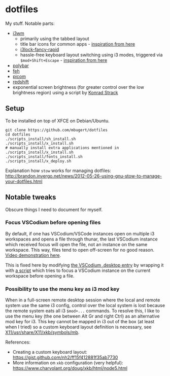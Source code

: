 # dotfiles
My stuff. Notable parts:
* [i3wm](https://i3wm.org/)
    * primarily using the tabbed layout
    * title bar icons for common apps - [inspiration from here](https://gist.github.com/dmelliot/437924ff581f3f1edd59f44833be6cc6)
    * [i3lock-fancy-rapid](https://github.com/yvbbrjdr/i3lock-fancy-rapid)
    * hassle-free keyboard layout switching using i3 modes, triggered via `$mod+Shift+Escape` - [inspiration from here](https://www.reddit.com/r/i3wm/comments/51qvi3/switch_keyboard_layouts_with_i3/d7el0c6/)
* [polybar](https://github.com/polybar/polybar)
* [feh](https://feh.finalrewind.org/)
* [picom](https://github.com/yshui/picom)
* [redshift](https://github.com/jonls/redshift)
* exponential screen brightness (for greater control over the low brightness region) using a script by [Konrad Strack](https://konradstrack.ninja/blog/changing-screen-brightness-in-accordance-with-human-perception/)

## Setup
To be installed on top of XFCE on Debian/Ubuntu.
```
git clone https://github.com/mbugert/dotfiles
cd dotfiles
./scripts_install/sh_install.sh
./scripts_install/x_install.sh
# manually install extra applications mentioned in ./scripts_install/x_install.sh
./scripts_install/fonts_install.sh
./scripts_install/x_deploy.sh
```

Explanation how `stow` works for managing dotfiles: http://brandon.invergo.net/news/2012-05-26-using-gnu-stow-to-manage-your-dotfiles.html

## Notable tweaks
Obscure things I need to document for myself.

### Focus VSCodium before opening files
By default, if one has VSCodium/VSCode instances open on multiple i3 workspaces and opens a file through thunar, the last VSCodium instance which received focus will open the file, not an instance on the same workspace. This way, files tend to open off-screen for no good reason. [Video demonstration here](https://www.reddit.com/r/i3wm/comments/l28iol/how_to_always_use_vscodium_instance_from_current/).

This is fixed here by modifying [the VSCodium .desktop entry](.local/share/applications/codium.desktop) by wrapping it with [a script](mimeapps/.local/bin/focus_before_launch.sh) which tries to focus a VSCodium instance on the current workspace before opening a file.

### Possibility to use the menu key as i3 mod key
When in a full-screen remote desktop session where the local and remote system use the same i3 config, control over the local system is lost because the remote system eats all i3 `$mod+...` commands.
To resolve this, I like to use the menu key (the one between Alt Gr and right Ctrl) as an alternative mod key for i3. This key cannot be mapped in i3 out of the box (at least when I tried) so a custom keyboard layout definition is necessary, see [X11/usr/share/X11/xkb/symbols/mb](X11/usr/share/X11/xkb/symbols/mb).

References:
* Creating a custom keyboard layout: https://gist.github.com/nh2/ff15f412881f35ab7730
* More information on `xkb` configuration (very helpful): https://www.charvolant.org/doug/xkb/html/node5.html